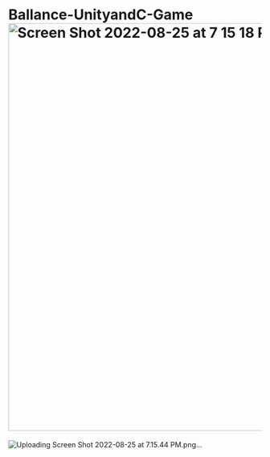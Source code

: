 # Ballance-UnityandC-Game<img width="812" alt="Screen Shot 2022-08-25 at 7 15 18 PM" src="https://user-images.githubusercontent.com/96713723/186802139-512b6726-6a35-4b9f-80df-24f09baacf28.png">

![Uploading Screen Shot 2022-08-25 at 7.15.44 PM.png…]()

